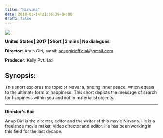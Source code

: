 ```yaml
---
title: "Nirvana"
date: 2018-05-14T21:36:39-04:00
draft: false
---
```


![](/images/nirvana.jpg)

**United States | 2017 | Short | 3 mins | No dialogues**

**Director:** Anup Giri, email: anupgiriofficial@gmail.com

**Producer:** Kelly Pvt. Ltd

## Synopsis:

This short explores the topic of Nirvana, finding inner peace, which  equals to the ultimate form of happiness. This short depicts the message of search for happiness within you and not in materialist objects.

---

**Director's Bio:**

Anup Giri is the director, editor and the writer of this movie Nirvana. He is a freelance movie maker, video director and editor. He has been working in this field for the last decade.